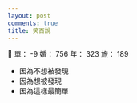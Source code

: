 ```yaml
---
layout: post
comments: true
title: 笑百說
---
```


:man_with_gua_pi_mao: 單： -9 婚： 756 年： 323 旅： 189

- 因為不想被發現
- 因為想被發現
- 因為這樣最簡單

